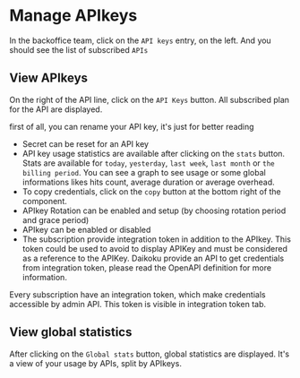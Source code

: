 # Manage APIkeys
In the backoffice team, click on the `API keys` entry, on the left.
And you should see the list of subscribed `APIs`

## View APIkeys
On the right of the API line, click on the `API Keys` button.
All subscribed plan for the API are displayed.

first of all, you can rename your API key, it's just for better reading

 - Secret can be reset for an API key
 - API key usage statistics are available after clicking on the `stats` button.
Stats are available for `today`, `yesterday`, `last week`, `last month` or `the billing period`.
You can see a graph to see usage or some global informations likes hits count, average duration or average overhead.
 - To copy credentials, click on the `copy` button at the bottom right of the component.
 - APIkey Rotation can be enabled and setup (by choosing rotation period and grace period)
 - APIkey can be enabled or disabled
 - The subscription provide integration token in addition to the APIkey. This token could be used to avoid to display APIKey and must be considered as a reference to the APIKey. Daikoku provide an API to get credentials from integration token, please read the OpenAPI definition for more information.
 
Every subscription have an integration token, which make credentials accessible by admin API. This token is visible in integration token tab.

## View global statistics
After clicking on the `Global stats` button, global statistics are displayed.
It's a view of your usage by APIs, split by APIkeys.